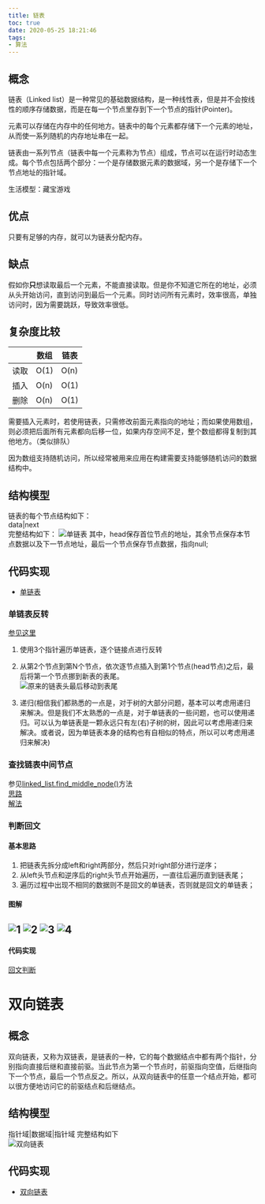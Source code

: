 ```yaml
---
title: 链表
toc: true
date: 2020-05-25 18:21:46
tags:
- 算法
---
```


## 概念  
链表（Linked list）是一种常见的基础数据结构，是一种线性表，但是并不会按线性的顺序存储数据，而是在每一个节点里存到下一个节点的指针(Pointer)。
 
元素可以存储在内存中的任何地方。链表中的每个元素都存储下一个元素的地址，从而使一系列随机的内存地址串在一起。

链表由一系列节点（链表中每一个元素称为节点）组成，节点可以在运行时动态生成。每个节点包括两个部分：一个是存储数据元素的数据域，另一个是存储下一个节点地址的指针域。

生活模型：藏宝游戏  
## 优点
只要有足够的内存，就可以为链表分配内存。

## 缺点
假如你**只**想读取最后一个元素，不能直接读取。但是你不知道它所在的地址，必须从头开始访问，直到访问到最后一个元素。同时访问所有元素时，效率很高，单独访问时，因为需要跳跃，导致效率很低。

## 复杂度比较

|      | 数组 | 链表 |
| ---- | ---- | ---- |
| 读取 | O(1) | O(n) |
| 插入 | O(n) | O(1) |
| 删除 | O(n) | O(1) |

需要插入元素时，若使用链表，只需修改前面元素指向的地址；而如果使用数组，则必须把后面所有元素都向后移一位，如果内存空间不足，整个数组都得复制到其他地方。（类似排队）

因为数组支持随机访问，所以经常被用来应用在构建需要支持能够随机访问的数据结构中。

## 结构模型

链表的每个节点结构如下：  
data|next   
完整结构如下： 
![单链表](img/Link_zh.png) 
其中，head保存首位节点的地址，其余节点保存本节点数据以及下一节点地址，最后一个节点保存节点数据，指向null;

## 代码实现
- [单链表](./linked_list.py)   
### 单链表反转   
[参见这里](https://blog.csdn.net/feliciafay/article/details/6841115)        
1. 使用3个指针遍历单链表，逐个链接点进行反转

2. 从第2个节点到第N个节点，依次逐节点插入到第1个节点(head节点)之后，最后将第一个节点挪到新表的表尾。    
![原来的链表头最后移动到表尾](./img/reverse_linked_list_head_last.gif)
    
3. 递归(相信我们都熟悉的一点是，对于树的大部分问题，基本可以考虑用递归来解决。但是我们不太熟悉的一点是，对于单链表的一些问题，也可以使用递归。可以认为单链表是一颗永远只有左(右)子树的树，因此可以考虑用递归来解决。或者说，因为单链表本身的结构也有自相似的特点，所以可以考虑用递归来解决)
### 查找链表中间节点
参见[linked_list.find_middle_node()](./linked_list.py)方法  
[思路](https://segmentfault.com/a/1190000016673724)   
[解法](https://blog.csdn.net/fuxuemingzhu/article/details/81748484)

### 判断回文
#### 基本思路
1. 把链表先拆分成left和right两部分，然后只对right部分进行逆序；
2. 从left头节点和逆序后的right头节点开始遍历，一直往后遍历直到链表尾；
3. 遍历过程中出现不相同的数据则不是回文的单链表，否则就是回文的单链表；
#### 图解
![1](img/whole_linked_list.png)
![2](img/split_to_2_side.png)
![3](img/reverse_linked_list.png)
![4](img/compare_linked_list.png)
--- 
#### 代码实现

[回文判断](./is_palindrome.py)

# 双向链表
## 概念

双向链表，又称为双链表，是链表的一种，它的每个数据结点中都有两个指针，分别指向直接后继和直接前驱。当此节点为第一个节点时，前驱指向空值，后继指向下一个节点，最后一个节点反之。所以，从双向链表中的任意一个结点开始，都可以很方便地访问它的前驱结点和后继结点。
## 结构模型 
指针域|数据域|指针域 
完整结构如下  
![双向链表](img/Doubly-linked-list.svg.png)

## 代码实现
- [双向链表](./doubly_linked_list.py)  
